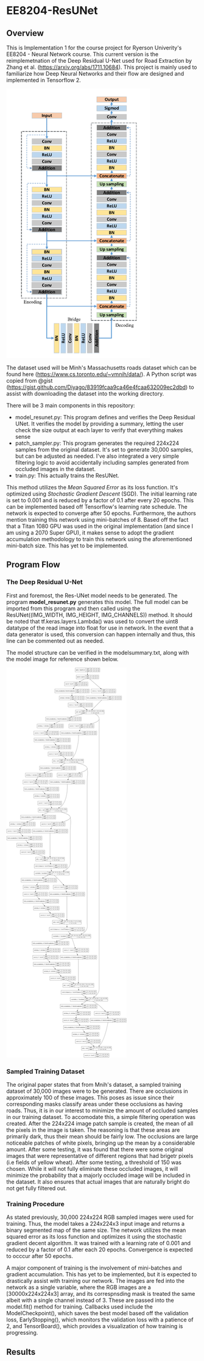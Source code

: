 # EE8204-ResUNet

## Overview
This is Implementation 1 for the course project for Ryerson Univerity's EE8204 - Neural Network course. This current version is the reimplemetnation of the Deep Residual U-Net used for Road Extraction by Zhang et al. (https://arxiv.org/abs/1711.10684). This project is mainly used to familiarize how Deep Neural Networks and their flow are designed and implemented in Tensorflow 2.

![Residual U-Net Model](https://github.com/edwinpalegre/EE8204-ResUNet/blob/master/images/model.PNG)

The dataset used will be Minh's Massachusetts roads dataset which can be found here (https://www.cs.toronto.edu/~vmnih/data/). A Python script was copied from @gist (https://gist.github.com/Diyago/83919fcaa9ca46e4fcaa632009ec2dbd) to assist with downloading the dataset into the working directory.

There will be 3 main components in this repository:
- model_resunet.py: This program defines and verifies the Deep Residual UNet. It verifies the model by providing a summary, letting the user check the size output at each layer to verify that everything makes sense
- patch_sampler.py: This program generates the required 224x224 samples from the original dataset. It's set to generate 30,000 samples, but can be adjusted as needed. I've also integrated a very simple filtering logic to avoid accidentally including samples generated from occluded images in the dataset.
- train.py: This actually trains the ResUNet.

This method utilizes the *Mean Squared Error* as its loss function. It's optimized using *Stochastic Gradient Descent* (SGD). The initial learning rate is set to 0.001 and is reduced by a factor of 0.1 after every 20 epochs. This can be implemented based off Tensorflow's learning rate schedule. The network is expected to converge after 50 epochs. Furthermore, the authors mention training this network using mini-batches of 8. Based off the fact that a Titan 1080 GPU was used in the original implementation (and since I am using a 2070 Super GPU), it makes sense to adopt the gradient accumulation methodology to train this network using the aforementioned mini-batch size. This has yet to be implemented.

## Program Flow

### The Deep Residual U-Net 
First and foremost, the Res-UNet model needs to be generated. The program **model_resunet.py** generates this model. The full model can be imported from this program and then called using the ResUNet((IMG_WIDTH, IMG_HEIGHT, IMG_CHANNELS)) method. It should be noted that tf.keras.layers.Lambda() was used to convert the uint8 datatype of the read image into float for use in network. In the event that a data generator is used, this conversion can happen internally and thus, this line can be commented out as needed.

The model structure can be verified in the modelsummary.txt, along with the model image for reference shown below.

![ResUnet Model](https://github.com/edwinpalegre/EE8204-ResUNet/blob/master/images/resunet.png)

### Sampled Training Dataset
The original paper states that from Mnih's dataset, a sampled training dataset of 30,000 images were to be generated. There are occlusions in approximately 100 of these images. This poses as issue since their corresponding masks classify areas under these occlusions as having roads. Thus, it is in our interest to minimize the amount of occluded samples in our training dataset. To accomodate this, a simple filtering operation was created. After the 224x224 image patch sample is created, the mean of all the pixels in the image is taken. The reasoning is that these areas are primarily dark, thus their mean should be fairly low. The occlusions are large noticeable patches of white pixels, bringing up the mean by a considerable amount. After some testing, it was found that there were some original images that were representative of different regions that had brigetr pixels (i.e fields of yellow wheat). After some testing, a threshold of 150 was chosen. While it will not fully eliminate these occluded images, it will minimize the probability that a majorly occluded image will be included in the dataset. It also ensures that actual images that are naturally bright do not get fully filtered out.

### Training Procedure
As stated previously, 30,000 224x224 RGB sampled images were used for training. Thus, the model takes a 224x224x3 input image and returns a binary segmented map of the same size. The network utilizes the mean squared error as its loss function and optimizes it using the stochastic gradient decent algorithm. It was trained with a learning rate of 0.001 and reduced by a factor of 0.1 after each 20 epochs. Convergence is expected to occcur after 50 epochs. 

A major component of training is the involvement of mini-batches and gradient accumulation. This has yet to be implemented, but it is expected to drastically assist with training our network. The images are fed into the network as a single variable, where the RGB images are a [30000x224x224x3] array, and its correspnsding mask is treated the same albeit with a single channel instead of 3. These are passed into the model.fit() method for training. Callbacks used include the ModelCheckpoint(), which saves the best model based off the validation loss, EarlyStopping(), which monitors the validation loss with a patience of 2, and TensorBoard(), which provides a visualization of how training is progressing. 

## Results
